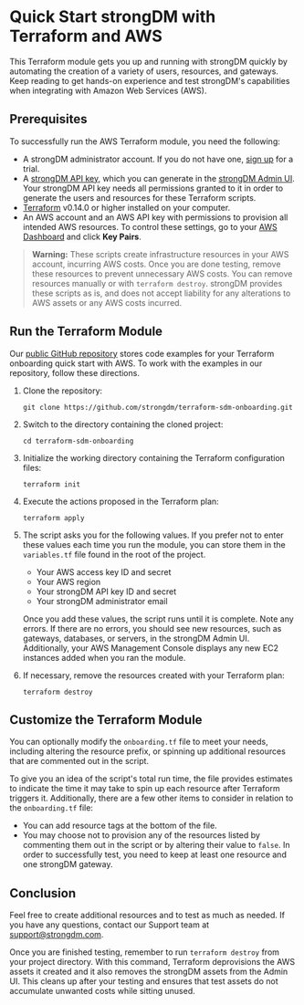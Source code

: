 # Quick Start strongDM with Terraform and AWS

This Terraform module gets you up and running with strongDM quickly by automating the creation of a variety of users, resources, and gateways. Keep reading to get hands-on experience and test strongDM's capabilities when integrating with Amazon Web Services (AWS).

## Prerequisites

To successfully run the AWS Terraform module, you need the following:

- A strongDM administrator account. If you do not have one, [sign up](https://www.strongdm.com/signup-contact/) for a trial.
- A [strongDM API key](/docs/admin-ui-guide/access/api-keys/), which you can generate in the [strongDM Admin UI](https://app.strongdm.com/app/access/tokens). Your strongDM API key needs all permissions granted to it in order to generate the users and resources for these Terraform scripts.
- [Terraform](https://learn.hashicorp.com/tutorials/terraform/install-cli) v0.14.0 or higher installed on your computer.
- An AWS account and an AWS API key with permissions to provision all intended AWS resources. To control these settings, go to your [AWS Dashboard](https://console.aws.amazon.com/ec2/v2/home) and click **Key Pairs**.

> **Warning:** These scripts create infrastructure resources in your AWS account, incurring AWS costs. Once you are done testing, remove these resources to prevent unnecessary AWS costs. You can remove resources manually or with `terraform destroy`. strongDM provides these scripts as is, and does not accept liability for any alterations to AWS assets or any AWS costs incurred.

## Run the Terraform Module

Our [public GitHub repository](https://github.com/strongdm/terraform-sdm-onboarding) stores code examples for your Terraform onboarding quick start with AWS. To work with the examples in our repository, follow these directions.

1. Clone the repository:

    ```shell
    git clone https://github.com/strongdm/terraform-sdm-onboarding.git
    ```

2. Switch to the directory containing the cloned project:

    ```shell
    cd terraform-sdm-onboarding
    ```

3. Initialize the working directory containing the Terraform configuration files:

    ```shell
    terraform init
    ```

4. Execute the actions proposed in the Terraform plan:

    ```shell
    terraform apply
    ```

5. The script asks you for the following values. If you prefer not to enter these values each time you run the module, you can store them in the `variables.tf` file found in the root of the project.

    - Your AWS access key ID and secret
    - Your AWS region
    - Your strongDM API key ID and secret
    - Your strongDM administrator email

    Once you add these values, the script runs until it is complete. Note any errors. If there are no errors, you should see new resources, such as gateways, databases, or servers, in the strongDM Admin UI. Additionally, your AWS Management Console displays any new EC2 instances added when you ran the module.

6. If necessary, remove the resources created with your Terraform plan:

    ```shell
    terraform destroy
    ```

## Customize the Terraform Module

You can optionally modify the `onboarding.tf` file to meet your needs, including altering the resource prefix, or spinning up additional resources that are commented out in the script.

To give you an idea of the script's total run time, the file provides estimates to indicate the time it may take to spin up each resource after Terraform triggers it. Additionally, there are a few other items to consider in relation to the `onboarding.tf` file:

- You can add resource tags at the bottom of the file.
- You may choose not to provision any of the resources listed by commenting them out in the script or by altering their value to `false`. In order to successfully test, you need to keep at least one resource and one strongDM gateway.

## Conclusion

Feel free to create additional resources and to test as much as needed. If you have any questions, contact our Support team at [support@strongdm.com](mailto:support@strongdm.com).

Once you are finished testing, remember to run `terraform destroy` from your project directory. With this command, Terraform deprovisions the AWS assets it created and it also removes the strongDM assets from the Admin UI. This cleans up after your testing and ensures that test assets do not accumulate unwanted costs while sitting unused.
